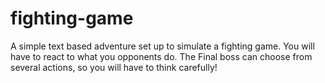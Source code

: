 # fighting-game
A simple text based adventure set up to simulate a fighting game.
You will have to react to what you opponents do.
The Final boss can choose from several actions, so you will have to think carefully!
